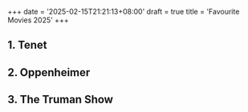 +++
date = '2025-02-15T21:21:13+08:00'
draft = true
title = 'Favourite Movies 2025'
+++

## 1. Tenet
## 2. Oppenheimer
## 3. The Truman Show
 
